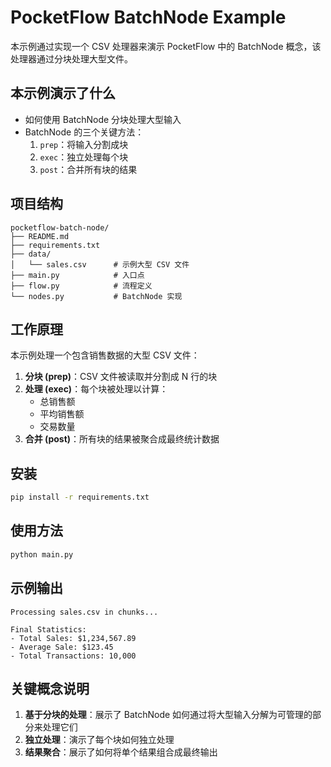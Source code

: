 # PocketFlow BatchNode Example

本示例通过实现一个 CSV 处理器来演示 PocketFlow 中的 BatchNode 概念，该处理器通过分块处理大型文件。

## 本示例演示了什么

- 如何使用 BatchNode 分块处理大型输入
- BatchNode 的三个关键方法：
  1. `prep`：将输入分割成块
  2. `exec`：独立处理每个块
  3. `post`：合并所有块的结果

## 项目结构
```
pocketflow-batch-node/
├── README.md
├── requirements.txt
├── data/
│   └── sales.csv      # 示例大型 CSV 文件
├── main.py            # 入口点
├── flow.py            # 流程定义
└── nodes.py           # BatchNode 实现
```

## 工作原理

本示例处理一个包含销售数据的大型 CSV 文件：

1. **分块 (prep)**：CSV 文件被读取并分割成 N 行的块
2. **处理 (exec)**：每个块被处理以计算：
   - 总销售额
   - 平均销售额
   - 交易数量
3. **合并 (post)**：所有块的结果被聚合成最终统计数据

## 安装

```bash
pip install -r requirements.txt
```

## 使用方法

```bash
python main.py
```

## 示例输出

```
Processing sales.csv in chunks...

Final Statistics:
- Total Sales: $1,234,567.89
- Average Sale: $123.45
- Total Transactions: 10,000
```

## 关键概念说明

1. **基于分块的处理**：展示了 BatchNode 如何通过将大型输入分解为可管理的部分来处理它们
2. **独立处理**：演示了每个块如何独立处理
3. **结果聚合**：展示了如何将单个结果组合成最终输出